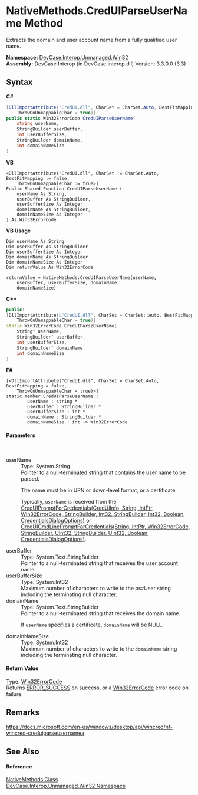 # NativeMethods.CredUIParseUserName Method 
 

Extracts the domain and user account name from a fully qualified user name.

**Namespace:**&nbsp;<a href="N_DevCase_Interop_Unmanaged_Win32">DevCase.Interop.Unmanaged.Win32</a><br />**Assembly:**&nbsp;DevCase.Interop (in DevCase.Interop.dll) Version: 3.3.0.0 (3.3)

## Syntax

**C#**<br />
``` C#
[DllImportAttribute("CredUI.dll", CharSet = CharSet.Auto, BestFitMapping = false, 
	ThrowOnUnmappableChar = true)]
public static Win32ErrorCode CredUIParseUserName(
	string userName,
	StringBuilder userBuffer,
	int userBufferSize,
	StringBuilder domainName,
	int domainNameSize
)
```

**VB**<br />
``` VB
<DllImportAttribute("CredUI.dll", CharSet := CharSet.Auto, BestFitMapping := false, 
	ThrowOnUnmappableChar := true>]
Public Shared Function CredUIParseUserName ( 
	userName As String,
	userBuffer As StringBuilder,
	userBufferSize As Integer,
	domainName As StringBuilder,
	domainNameSize As Integer
) As Win32ErrorCode
```

**VB Usage**<br />
``` VB Usage
Dim userName As String
Dim userBuffer As StringBuilder
Dim userBufferSize As Integer
Dim domainName As StringBuilder
Dim domainNameSize As Integer
Dim returnValue As Win32ErrorCode

returnValue = NativeMethods.CredUIParseUserName(userName, 
	userBuffer, userBufferSize, domainName, 
	domainNameSize)
```

**C++**<br />
``` C++
public:
[DllImportAttribute(L"CredUI.dll", CharSet = CharSet::Auto, BestFitMapping = false, 
	ThrowOnUnmappableChar = true)]
static Win32ErrorCode CredUIParseUserName(
	String^ userName, 
	StringBuilder^ userBuffer, 
	int userBufferSize, 
	StringBuilder^ domainName, 
	int domainNameSize
)
```

**F#**<br />
``` F#
[<DllImportAttribute("CredUI.dll", CharSet = CharSet.Auto, BestFitMapping = false, 
	ThrowOnUnmappableChar = true)>]
static member CredUIParseUserName : 
        userName : string * 
        userBuffer : StringBuilder * 
        userBufferSize : int * 
        domainName : StringBuilder * 
        domainNameSize : int -> Win32ErrorCode 

```


#### Parameters
&nbsp;<dl><dt>userName</dt><dd>Type: System.String<br />Pointer to a null-terminated string that contains the user name to be parsed. 

 The name must be in UPN or down-level format, or a certificate. 

 Typically, `userName` is received from the <a href="M_DevCase_Interop_Unmanaged_Win32_NativeMethods_CredUIPromptForCredentials">CredUIPromptForCredentials(CredUiInfo, String, IntPtr, Win32ErrorCode, StringBuilder, Int32, StringBuilder, Int32, Boolean, CredentialsDialogOptions)</a> or <a href="M_DevCase_Interop_Unmanaged_Win32_NativeMethods_CredUICmdLinePromptForCredentials">CredUICmdLinePromptForCredentials(String, IntPtr, Win32ErrorCode, StringBuilder, UInt32, StringBuilder, UInt32, Boolean, CredentialsDialogOptions)</a>.</dd><dt>userBuffer</dt><dd>Type: System.Text.StringBuilder<br />Pointer to a null-terminated string that receives the user account name.</dd><dt>userBufferSize</dt><dd>Type: System.Int32<br />Maximum number of characters to write to the pszUser string including the terminating null character.</dd><dt>domainName</dt><dd>Type: System.Text.StringBuilder<br />Pointer to a null-terminated string that receives the domain name. 

 If `userName` specifies a certificate, `domainName` will be NULL.</dd><dt>domainNameSize</dt><dd>Type: System.Int32<br />Maximum number of characters to write to the `domainName` string including the terminating null character.</dd></dl>

#### Return Value
Type: <a href="T_DevCase_Interop_Unmanaged_Win32_Enums_Win32ErrorCode">Win32ErrorCode</a><br />Returns <a href="T_DevCase_Interop_Unmanaged_Win32_Enums_Win32ErrorCode">ERROR_SUCCESS</a> on success, or a <a href="T_DevCase_Interop_Unmanaged_Win32_Enums_Win32ErrorCode">Win32ErrorCode</a> error code on failure.

## Remarks
<a href="https://docs.microsoft.com/en-us/windows/desktop/api/wincred/nf-wincred-creduiparseusernamea" target="_blank">https://docs.microsoft.com/en-us/windows/desktop/api/wincred/nf-wincred-creduiparseusernamea</a>

## See Also


#### Reference
<a href="T_DevCase_Interop_Unmanaged_Win32_NativeMethods">NativeMethods Class</a><br /><a href="N_DevCase_Interop_Unmanaged_Win32">DevCase.Interop.Unmanaged.Win32 Namespace</a><br />